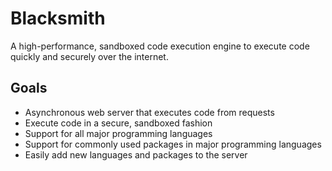 # Blacksmith
A high-performance, sandboxed code execution engine to execute code quickly and securely over the internet.

## Goals
- Asynchronous web server that executes code from requests
- Execute code in a secure, sandboxed fashion
- Support for all major programming languages
- Support for commonly used packages in major programming languages
- Easily add new languages and packages to the server
